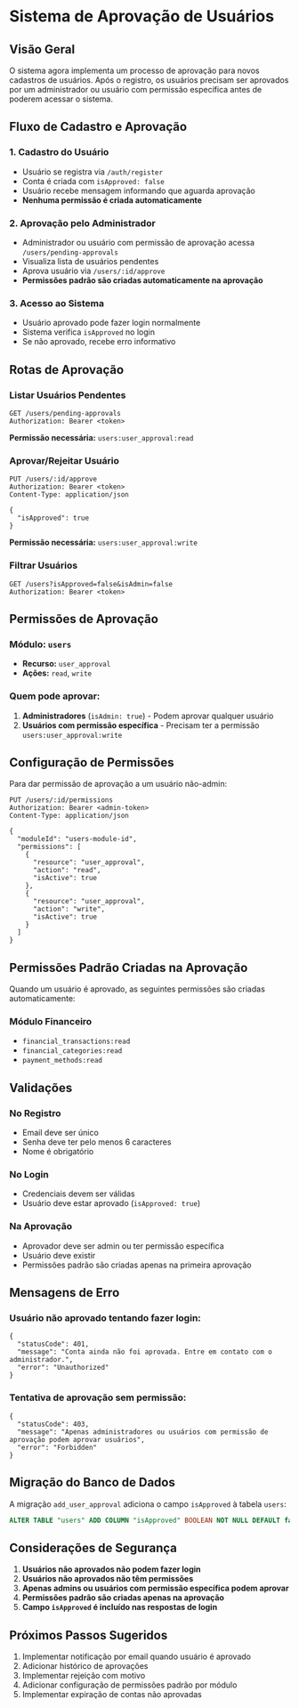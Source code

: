 # Sistema de Aprovação de Usuários

## Visão Geral

O sistema agora implementa um processo de aprovação para novos cadastros de usuários. Após o registro, os usuários precisam ser aprovados por um administrador ou usuário com permissão específica antes de poderem acessar o sistema.

## Fluxo de Cadastro e Aprovação

### 1. Cadastro do Usuário
- Usuário se registra via `/auth/register`
- Conta é criada com `isApproved: false`
- Usuário recebe mensagem informando que aguarda aprovação
- **Nenhuma permissão é criada automaticamente**

### 2. Aprovação pelo Administrador
- Administrador ou usuário com permissão de aprovação acessa `/users/pending-approvals`
- Visualiza lista de usuários pendentes
- Aprova usuário via `/users/:id/approve`
- **Permissões padrão são criadas automaticamente na aprovação**

### 3. Acesso ao Sistema
- Usuário aprovado pode fazer login normalmente
- Sistema verifica `isApproved` no login
- Se não aprovado, recebe erro informativo

## Rotas de Aprovação

### Listar Usuários Pendentes
```http
GET /users/pending-approvals
Authorization: Bearer <token>
```

**Permissão necessária:** `users:user_approval:read`

### Aprovar/Rejeitar Usuário
```http
PUT /users/:id/approve
Authorization: Bearer <token>
Content-Type: application/json

{
  "isApproved": true
}
```

**Permissão necessária:** `users:user_approval:write`

### Filtrar Usuários
```http
GET /users?isApproved=false&isAdmin=false
Authorization: Bearer <token>
```

## Permissões de Aprovação

### Módulo: `users`
- **Recurso:** `user_approval`
- **Ações:** `read`, `write`

### Quem pode aprovar:
1. **Administradores** (`isAdmin: true`) - Podem aprovar qualquer usuário
2. **Usuários com permissão específica** - Precisam ter a permissão `users:user_approval:write`

## Configuração de Permissões

Para dar permissão de aprovação a um usuário não-admin:

```http
PUT /users/:id/permissions
Authorization: Bearer <admin-token>
Content-Type: application/json

{
  "moduleId": "users-module-id",
  "permissions": [
    {
      "resource": "user_approval",
      "action": "read",
      "isActive": true
    },
    {
      "resource": "user_approval", 
      "action": "write",
      "isActive": true
    }
  ]
}
```

## Permissões Padrão Criadas na Aprovação

Quando um usuário é aprovado, as seguintes permissões são criadas automaticamente:

### Módulo Financeiro
- `financial_transactions:read`
- `financial_categories:read` 
- `payment_methods:read`

## Validações

### No Registro
- Email deve ser único
- Senha deve ter pelo menos 6 caracteres
- Nome é obrigatório

### No Login
- Credenciais devem ser válidas
- Usuário deve estar aprovado (`isApproved: true`)

### Na Aprovação
- Aprovador deve ser admin ou ter permissão específica
- Usuário deve existir
- Permissões padrão são criadas apenas na primeira aprovação

## Mensagens de Erro

### Usuário não aprovado tentando fazer login:
```
{
  "statusCode": 401,
  "message": "Conta ainda não foi aprovada. Entre em contato com o administrador.",
  "error": "Unauthorized"
}
```

### Tentativa de aprovação sem permissão:
```
{
  "statusCode": 403,
  "message": "Apenas administradores ou usuários com permissão de aprovação podem aprovar usuários",
  "error": "Forbidden"
}
```

## Migração do Banco de Dados

A migração `add_user_approval` adiciona o campo `isApproved` à tabela `users`:

```sql
ALTER TABLE "users" ADD COLUMN "isApproved" BOOLEAN NOT NULL DEFAULT false;
```

## Considerações de Segurança

1. **Usuários não aprovados não podem fazer login**
2. **Usuários não aprovados não têm permissões**
3. **Apenas admins ou usuários com permissão específica podem aprovar**
4. **Permissões padrão são criadas apenas na aprovação**
5. **Campo `isApproved` é incluído nas respostas de login**

## Próximos Passos Sugeridos

1. Implementar notificação por email quando usuário é aprovado
2. Adicionar histórico de aprovações
3. Implementar rejeição com motivo
4. Adicionar configuração de permissões padrão por módulo
5. Implementar expiração de contas não aprovadas 